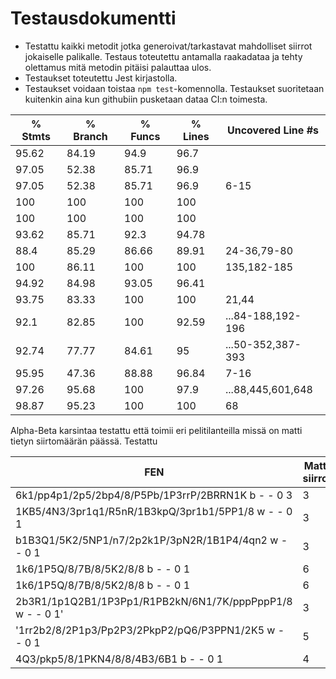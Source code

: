 # Testausdokumentti

- Testattu kaikki metodit jotka generoivat/tarkastavat mahdolliset siirrot jokaiselle palikalle. Testaus toteutettu antamalla raakadataa ja tehty olettamus mitä metodin pitäisi palauttaa ulos.
- Testaukset toteutettu Jest kirjastolla.
- Testaukset voidaan toistaa `npm test`-komennolla. Testaukset suoritetaan kuitenkin aina kun githubiin pusketaan dataa CI:n toimesta.



 | % Stmts | % Branch | % Funcs | % Lines | Uncovered Line #s |
|---------|----------|---------|---------|-------------------|
 |   95.62 |    84.19 |    94.9 |    96.7 |                   |
  |   97.05 |    52.38 |   85.71 |    96.9 |                   |
   |   97.05 |    52.38 |   85.71 |    96.9 | 6-15              |
  |     100 |      100 |     100 |     100 |                   |
   |     100 |      100 |     100 |     100 |                   |
  |   93.62 |    85.71 |    92.3 |   94.78 |                   |
   |    88.4 |    85.29 |   86.66 |   89.91 | 24-36,79-80       |
   |     100 |    86.11 |     100 |     100 | 135,182-185       |
  |   94.92 |    84.98 |   93.05 |   96.41 |                   |
   |   93.75 |    83.33 |     100 |     100 | 21,44             |
   |    92.1 |    82.85 |     100 |   92.59 | ...84-188,192-196 |
   |   92.74 |    77.77 |   84.61 |      95 | ...50-352,387-393 |
   |   95.95 |    47.36 |   88.88 |   96.84 | 7-16              |
   |   97.26 |    95.68 |     100 |    97.9 | ...88,445,601,648 |
   |   98.87 |    95.23 |     100 |     100 | 68                |


Alpha-Beta karsintaa testattu että toimii eri pelitilanteilla missä on matti tietyn siirtomäärän päässä.
Testattu 

|FEN|Matti x siirrolla|Haun syvyys|löytää matin|
|---|---|---|---|
|6k1/pp4p1/2p5/2bp4/8/P5Pb/1P3rrP/2BRRN1K b - - 0 3|3|4|K|
|1KB5/4N3/3pr1q1/R5nR/1B3kpQ/3pr1b1/5PP1/8 w - - 0 1| 3  |  3 | K  |
|b1B3Q1/5K2/5NP1/n7/2p2k1P/3pN2R/1B1P4/4qn2 w - - 0 1|  3 | 4  | K  |
|1k6/1P5Q/8/7B/8/5K2/8/8 b - - 0 1|  6 | 6  | K  |
|1k6/1P5Q/8/7B/8/5K2/8/8 b - - 0 1|  6 | 4  | E  |
|2b3R1/1p1Q2B1/1P3Pp1/R1PB2kN/6N1/7K/pppPppP1/8 w - - 0 1'|  3 | 4  | K  |
|'1rr2b2/8/2P1p3/Pp2P3/2PkpP2/pQ6/P3PPN1/2K5 w - - 0 1|  5 | 5  | K  |
|4Q3/pkp5/8/1PKN4/8/8/4B3/6B1 b - - 0 1|  4 | 4  | K  |
